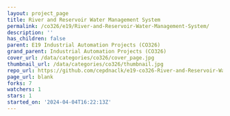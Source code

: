 ```yaml
---
layout: project_page
title: River and Reservoir Water Management System
permalink: /co326/e19/River-and-Reservoir-Water-Management-System/
description: ''
has_children: false
parent: E19 Industrial Automation Projects (CO326)
grand_parent: Industrial Automation Projects (CO326)
cover_url: /data/categories/co326/cover_page.jpg
thumbnail_url: /data/categories/co326/thumbnail.jpg
repo_url: https://github.com/cepdnaclk/e19-co326-River-and-Reservoir-Water-Management-System
page_url: blank
forks: 7
watchers: 1
stars: 1
started_on: '2024-04-04T16:22:13Z'
---
```


